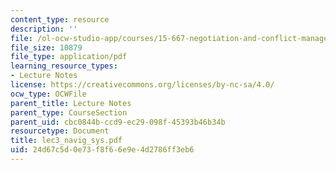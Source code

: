 ```yaml
---
content_type: resource
description: ''
file: /ol-ocw-studio-app/courses/15-667-negotiation-and-conflict-management-spring-2001/24d67c5d0e73f8f66e9e4d2786ff3eb6_lec3_navig_sys.pdf
file_size: 10879
file_type: application/pdf
learning_resource_types:
- Lecture Notes
license: https://creativecommons.org/licenses/by-nc-sa/4.0/
ocw_type: OCWFile
parent_title: Lecture Notes
parent_type: CourseSection
parent_uid: cbc0844b-ccd9-ec29-098f-45393b46b34b
resourcetype: Document
title: lec3_navig_sys.pdf
uid: 24d67c5d-0e73-f8f6-6e9e-4d2786ff3eb6
---
```

